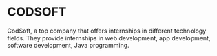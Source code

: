 # CODSOFT
 CodSoft, a top company that offers internships in different technology fields. They provide internships in web development, app development, software development, Java programming.
